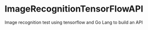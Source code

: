 # ImageRecognitionTensorFlowAPI
Image recognition test using tensorflow and Go Lang to build an API
